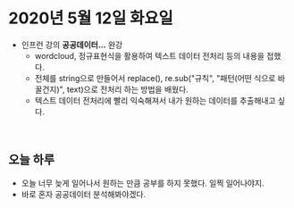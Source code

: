 # 2020년 5월 12일 화요일 

- 인프런 강의 **공공데이터...** 완강 
  - wordcloud, 정규표현식을 활용하여 텍스트 데이터 전처리 등의 내용을 접했다.
  - 전체를 string으로 만들어서 replace(), re.sub("규칙", "패턴(어떤 식으로 바꿀건지)", text)으로 전처리 하는 방법을 배웠다.
  - 텍스트 데이터 전처리에 빨리 익숙해져서 내가 원하는 데이터를 추출해내고 싶다.
<br>

## 오늘 하루 
- 오늘 너무 늦게 일어나서 원하는 만큼 공부를 하지 못했다. 일찍 일어나야지.
- 바로 혼자 공공데이터 분석해봐야겠다. 
